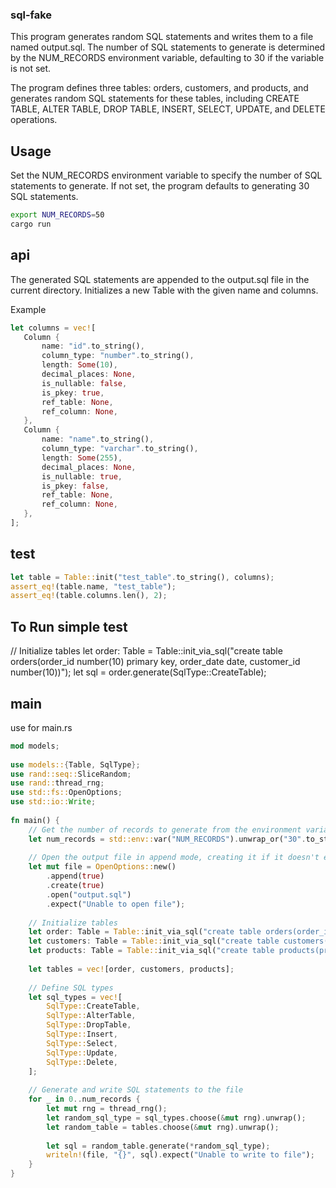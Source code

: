 ### sql-fake

This program generates random SQL statements and writes them to a file named output.sql. The number of SQL statements to generate is determined by the NUM_RECORDS environment variable, defaulting to 30 if the variable is not set.

The program defines three tables: orders, customers, and products, and generates random SQL statements for these tables, including CREATE TABLE, ALTER TABLE, DROP TABLE, INSERT, SELECT, UPDATE, and DELETE operations.

## Usage
Set the NUM_RECORDS environment variable to specify the number of SQL statements to generate. If not set, the program defaults to generating 30 SQL statements.

```bash
export NUM_RECORDS=50
cargo run
```


## api
The generated SQL statements are appended to the output.sql file in the current directory. Initializes a new Table with the given name and columns.

Example
```rust
let columns = vec![
   Column {
       name: "id".to_string(),
       column_type: "number".to_string(),
       length: Some(10),
       decimal_places: None,
       is_nullable: false,
       is_pkey: true,
       ref_table: None,
       ref_column: None,
   },
   Column {
       name: "name".to_string(),
       column_type: "varchar".to_string(),
       length: Some(255),
       decimal_places: None,
       is_nullable: true,
       is_pkey: false,
       ref_table: None,
       ref_column: None,
   },
];
```

## test
```rust
let table = Table::init("test_table".to_string(), columns);
assert_eq!(table.name, "test_table");
assert_eq!(table.columns.len(), 2);
```

## To Run simple test

  // Initialize tables
  let order: Table = Table::init_via_sql("create table orders(order_id number(10) primary key, order_date date, customer_id number(10))");
  let sql = order.generate(SqlType::CreateTable);


## main
use for main.rs
```rust
mod models;
 
use models::{Table, SqlType};
use rand::seq::SliceRandom;
use rand::thread_rng;
use std::fs::OpenOptions;
use std::io::Write;
 
fn main() {
    // Get the number of records to generate from the environment variable `NUM_RECORDS`
    let num_records = std::env::var("NUM_RECORDS").unwrap_or("30".to_string()).parse::<i32>().unwrap();
 
    // Open the output file in append mode, creating it if it doesn't exist
    let mut file = OpenOptions::new()
        .append(true)
        .create(true)
        .open("output.sql")
        .expect("Unable to open file");
 
    // Initialize tables
    let order: Table = Table::init_via_sql("create table orders(order_id number(10) primary key, order_date date, customer_id number(10))");
    let customers: Table = Table::init_via_sql("create table customers(customer_id number(10) primary key, customer_name varchar(255), customer_email varchar(255))");
    let products: Table = Table::init_via_sql("create table products(product_id number(10) primary key, product_name varchar(255), product_price number(10, 2))");
 
    let tables = vec![order, customers, products];
 
    // Define SQL types
    let sql_types = vec![
        SqlType::CreateTable,
        SqlType::AlterTable,
        SqlType::DropTable,
        SqlType::Insert,
        SqlType::Select,
        SqlType::Update,
        SqlType::Delete,
    ];
 
    // Generate and write SQL statements to the file
    for _ in 0..num_records {
        let mut rng = thread_rng();
        let random_sql_type = sql_types.choose(&mut rng).unwrap();
        let random_table = tables.choose(&mut rng).unwrap();
 
        let sql = random_table.generate(*random_sql_type);
        writeln!(file, "{}", sql).expect("Unable to write to file");
    }
}
```
